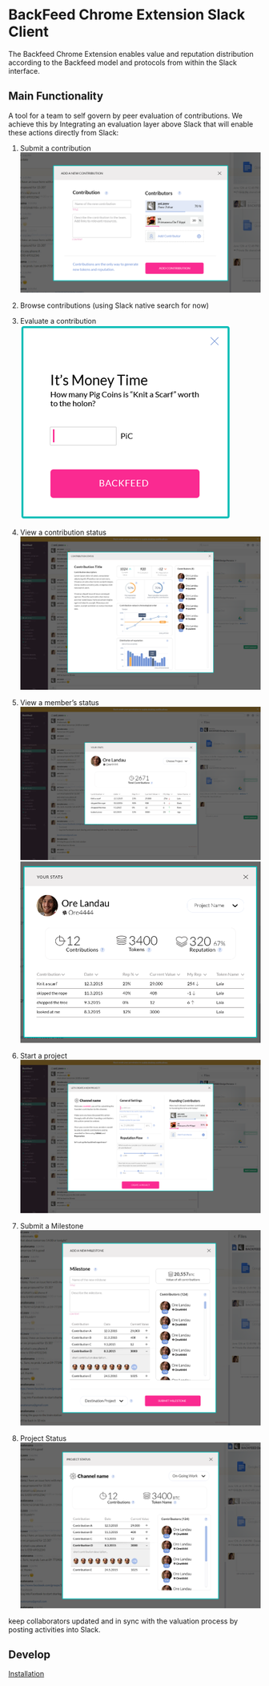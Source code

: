 
# BackFeed Chrome Extension Slack Client

The Backfeed Chrome Extension enables value and reputation distribution according to the Backfeed model and protocols from within the Slack interface. 

## Main Functionality
A tool for a team to self govern by peer evaluation of contributions.
We achieve this by Integrating an evaluation layer above Slack that will enable these actions directly from Slack:

1. Submit a contribution  
![in the making](assets/screens/new-contribution.png)
  
2. Browse contributions (using Slack native search for now)

3. Evaluate a contribution
![in the making](assets/screens/new-evaluation.png)
  
4. View a contribution status
![in the making](assets/screens/contribution-status.png)

5. View a member’s status
![in the making](assets/screens/user-member-status-pre-selection.png)
![in the making](assets/screens/user-member-status-selected.png)

6. Start a project
![in the making](assets/screens/new-project.png)

7. Submit a Milestone
![in the making](assets/screens/new-milestone.png)

8. Project Status
![in the making](assets/screens/project-status.png)

keep collaborators updated and in sync with the valuation process by posting activities into Slack.

 
## Develop
  
  <a href="https://github.com/Backfeed/Backfeed-Slack-Client/blob/master/install.md">Installation</a>
